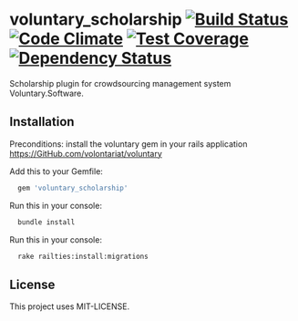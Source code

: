 # voluntary_scholarship [![Build Status](https://travis-ci.org/volontariat/voluntary_scholarship.svg?branch=master)](https://travis-ci.org/volontariat/voluntary_scholarship) [![Code Climate](https://codeclimate.com/github/volontariat/voluntary_scholarship/badges/gpa.svg)](https://codeclimate.com/github/volontariat/voluntary_scholarship) [![Test Coverage](https://codeclimate.com/github/volontariat/voluntary_scholarship/badges/coverage.svg)](https://codeclimate.com/github/volontariat/voluntary_scholarship) [![Dependency Status](https://gemnasium.com/volontariat/voluntary_scholarship.png)](https://gemnasium.com/volontariat/voluntary_scholarship)

Scholarship plugin for crowdsourcing management system Voluntary.Software.

## Installation

Preconditions: install the voluntary gem in your rails application https://GitHub.com/volontariat/voluntary

Add this to your Gemfile:
 
```ruby 
  gem 'voluntary_scholarship'
```
  
Run this in your console:

```bash
  bundle install  
```
  
Run this in your console:

```bash
  rake railties:install:migrations
```
  
## License 

This project uses MIT-LICENSE.